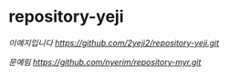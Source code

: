 # repository-yeji


_이예지입니다_ _https://github.com/2yeji2/repository-yeji.git_

_문예림_ _https://github.com/nyerim/repository-myr.git_